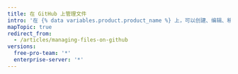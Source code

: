 ```yaml
---
title: 在 GitHub 上管理文件
intro: '在 {% data variables.product.product_name %} 上，可以创建、编辑、移动和删除仓库中的文件。'
mapTopic: true
redirect_from:
  - /articles/managing-files-on-github
versions:
  free-pro-team: '*'
  enterprise-server: '*'
---
```


